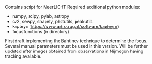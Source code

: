 Contains script for MeerLICHT
Required additional python modules:
* numpy, scipy, pylab, astropy
* cv2, sewpy, shapely, photutils, peakutils
* kapteyn (https://www.astro.rug.nl/software/kapteyn/)
* focusfunctions (in directory)

First draft implementing the Bahtinov technique to determine the focus. Several manual parameters must be used in this version. Will be further updated after images obtained from observations in Nijmegen having tracking available.
